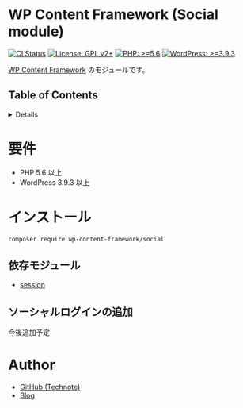 # WP Content Framework (Social module)

[![CI Status](https://github.com/wp-content-framework/social/workflows/CI/badge.svg)](https://github.com/wp-content-framework/social/actions)
[![License: GPL v2+](https://img.shields.io/badge/License-GPL%20v2%2B-blue.svg)](http://www.gnu.org/licenses/gpl-2.0.html)
[![PHP: >=5.6](https://img.shields.io/badge/PHP-%3E%3D5.6-orange.svg)](http://php.net/)
[![WordPress: >=3.9.3](https://img.shields.io/badge/WordPress-%3E%3D3.9.3-brightgreen.svg)](https://wordpress.org/)

[WP Content Framework](https://github.com/wp-content-framework/core) のモジュールです。

## Table of Contents

<!-- START doctoc generated TOC please keep comment here to allow auto update -->
<!-- DON'T EDIT THIS SECTION, INSTEAD RE-RUN doctoc TO UPDATE -->
<details>
<summary>Details</summary>

- [要件](#%E8%A6%81%E4%BB%B6)
- [インストール](#%E3%82%A4%E3%83%B3%E3%82%B9%E3%83%88%E3%83%BC%E3%83%AB)
  - [依存モジュール](#%E4%BE%9D%E5%AD%98%E3%83%A2%E3%82%B8%E3%83%A5%E3%83%BC%E3%83%AB)
  - [ソーシャルログインの追加](#%E3%82%BD%E3%83%BC%E3%82%B7%E3%83%A3%E3%83%AB%E3%83%AD%E3%82%B0%E3%82%A4%E3%83%B3%E3%81%AE%E8%BF%BD%E5%8A%A0)
- [Author](#author)

</details>
<!-- END doctoc generated TOC please keep comment here to allow auto update -->

# 要件
- PHP 5.6 以上
- WordPress 3.9.3 以上

# インストール

``` composer require wp-content-framework/social ```

## 依存モジュール
* [session](https://github.com/wp-content-framework/session)

## ソーシャルログインの追加
今後追加予定

# Author
- [GitHub (Technote)](https://github.com/technote-space)
- [Blog](https://technote.space)

